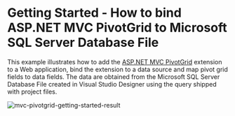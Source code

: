 # Getting Started - How to bind ASP.NET MVC PivotGrid to Microsoft SQL Server Database File
This example illustrates how to add the [ASP.NET MVC PivotGrid](https://docs.devexpress.com/AspNet/10689/asp.net-mvc-extensions/pivot-grid) extension to a Web application, bind the extension to a data source and map pivot grid fields to data fields. The data are obtained from the Microsoft SQL Server Database File created in Visual Studio Designer using the query shipped with project files.

![mvc-pivotgrid-getting-started-result](https://github.com/DevExpress-Examples/mvc-pivot-grid-bind-mssql-database-file/blob/18.1.3%2B/images/mvc-pivotgrid-getting-started-result.png)
